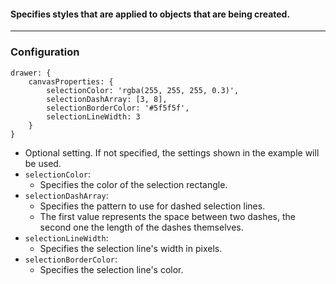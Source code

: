 #### Specifies styles that are applied to objects that are being created. 

***
### Configuration
```
drawer: {
    canvasProperties: {
        selectionColor: 'rgba(255, 255, 255, 0.3)',
        selectionDashArray: [3, 8],
        selectionBorderColor: '#5f5f5f',
        selectionLineWidth: 3
    }
}
```
* Optional setting. If not specified, the settings shown in the example will be used.
* `selectionColor`:
    * Specifies the color of the selection rectangle. 
* `selectionDashArray`:
    * Specifies the pattern to use for dashed selection lines. 
    * The first value represents the space between two dashes, the second one the length of the dashes themselves. 
* `selectionLineWidth`:
    * Specifies the selection line's width in pixels.
* `selectionBorderColor`:
    * Specifies the selection line's color.